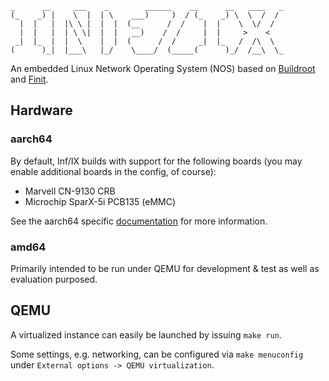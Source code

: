 ```
_      __     ___    _        ______    __      __   ____   _
(_    _) |    \  |  | \    ___)     )  / (_    _) \  \  /  /
  |  |   |  |\ \ |  |  |  (__      /  /    |  |    \  \/  /
  |  |   |  | \ \|  |  |   __)    /  /     |  |     >    <
 _|  |_  |  |  \    |  |  (      /  /     _|  |_   /  /\  \
(      )_|  |___\   |_/    \____/  (_____(      )_/  /__\  \_
```
An embedded Linux Network Operating System (NOS) based on [Buildroot][1] and [Finit][2].


Hardware
--------

### aarch64

By default, Inf/IX builds with support for the following boards (you
may enable additional boards in the config, of course):

- Marvell CN-9130 CRB
- Microchip SparX-5i PCB135 (eMMC)

See the aarch64 specific [documentation](board/aarch64/README.md) for more
information.

### amd64

Primarily intended to be run under QEMU for development & test as well
as evaluation purposed.


QEMU
----

A virtualized instance can easily be launched by issuing `make run`.

Some settings, e.g. networking, can be configured via `make
menuconfig` under `External options -> QEMU virtualization`.

[1]: https://buildroot.org/
[2]: https://github.com/troglobit/finit
